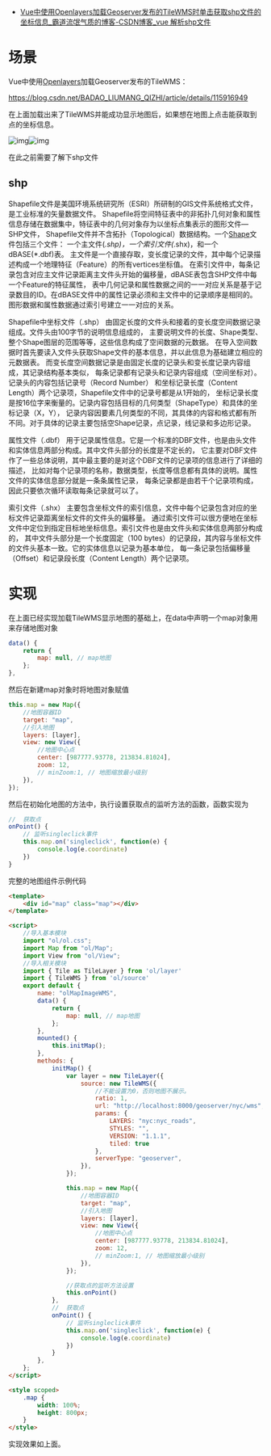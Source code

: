 - [Vue中使用Openlayers加载Geoserver发布的TileWMS时单击获取shp文件的坐标信息_霸道流氓气质的博客-CSDN博客_vue 解析shp文件](https://blog.csdn.net/BADAO_LIUMANG_QIZHI/article/details/115974868)

# 场景

Vue中使用[Openlayers](https://so.csdn.net/so/search?q=Openlayers&spm=1001.2101.3001.7020)加载Geoserver发布的TileWMS：

https://blog.csdn.net/BADAO_LIUMANG_QIZHI/article/details/115916949

在上面加载出来了TileWMS并能成功显示地图后，如果想在地图上点击能获取到点的坐标信息。

 

![img](https://img-blog.csdnimg.cn/20210421194534804.gif)![img](https://img-blog.csdnimg.cn/20210421194532661.jpg?x-oss-process=image/watermark,type_ZmFuZ3poZW5naGVpdGk,shadow_10,text_aHR0cHM6Ly9ibG9nLmNzZG4ubmV0L0JBREFPX0xJVU1BTkdfUUlaSEk=,size_16,color_FFFFFF,t_70)

在此之前需要了解下shp文件

## shp

Shapefile文件是美国环境系统研究所（ESRI）所研制的GIS文件系统格式文件，是工业标准的矢量数据文件。
Shapefile将空间特征表中的非拓扑几何对象和属性信息存储在数据集中，特征表中的几何对象存为以坐标点集表示的图形文件—SHP文件，
Shapefile文件并不含拓扑（Topological）数据结构。一个[Shape](https://so.csdn.net/so/search?q=Shape&spm=1001.2101.3001.7020)文件包括三个文件：
一个主文件(*.shp)，一个索引文件(*.shx)，和一个dBASE(*.dbf)表。
主文件是一个直接存取，变长度记录的文件，其中每个记录描述构成一个地理特征（Feature）的所有vertices坐标值。
在索引文件中，每条记录包含对应主文件记录距离主文件头开始的偏移量，dBASE表包含SHP文件中每一个Feature的特征属性，
表中几何记录和属性数据之间的一一对应关系是基于记录数目的ID。在dBASE文件中的属性记录必须和主文件中的记录顺序是相同的。
图形数据和属性数据通过索引号建立一一对应的关系。

Shapefile中坐标文件（.shp）
由固定长度的文件头和接着的变长度空间数据记录组成。文件头由100字节的说明信息组成的，
主要说明文件的长度、Shape类型、整个Shape图层的范围等等，这些信息构成了空间数据的元数据。
在导入空间数据时首先要读入文件头获取Shape文件的基本信息，并以此信息为基础建立相应的元数据表。
而变长度空间数据记录是由固定长度的记录头和变长度记录内容组成，其记录结构基本类似，
每条记录都有记录头和记录内容组成（空间坐标对）。记录头的内容包括记录号（Record Number）
和坐标记录长度（Content Length）两个记录项，Shapefile文件中的记录号都是从1开始的，
坐标记录长度是按16位字来衡量的。记录内容包括目标的几何类型（ShapeType）和具体的坐标记录（X，Y），
记录内容因要素几何类型的不同，其具体的内容和格式都有所不同。对于具体的记录主要包括空Shape记录，点记录，线记录和多边形记录。

属性文件（.dbf）
用于记录属性信息。它是一个标准的DBF文件，也是由头文件和实体信息两部分构成。其中文件头部分的长度是不定长的，
它主要对DBF文件作了一些总体说明，其中最主要的是对这个DBF文件的记录项的信息进行了详细的描述，
比如对每个记录项的名称，数据类型，长度等信息都有具体的说明。属性文件的实体信息部分就是一条条属性记录，
每条记录都是由若干个记录项构成，因此只要依次循环读取每条记录就可以了。

索引文件（.shx）
主要包含坐标文件的索引信息，文件中每个记录包含对应的坐标文件记录距离坐标文件的文件头的偏移量。
通过索引文件可以很方便地在坐标文件中定位到指定目标地坐标信息。索引文件也是由文件头和实体信息两部分构成的，
其中文件头部分是一个长度固定（100 bytes）的记录段，其内容与坐标文件的文件头基本一致。它的实体信息以记录为基本单位，
每一条记录包括偏移量（Offset）和记录段长度（Content Length）两个记录项。

# 实现

在上面已经实现加载TileWMS显示地图的基础上，在data中声明一个map对象用来存储地图对象

```javascript
data() {
    return {
        map: null, // map地图
    };
},
```

然后在新建map对象时将地图对象赋值

```javascript
this.map = new Map({
    //地图容器ID
    target: "map",
    //引入地图
    layers: [layer],
    view: new View({
        //地图中心点
        center: [987777.93778, 213834.81024],
        zoom: 12,
        // minZoom:1, // 地图缩放最小级别
    }),
});
```

然后在初始化地图的方法中，执行设置获取点的监听方法的函数，函数实现为

```javascript
//  获取点
onPoint() {
    // 监听singleclick事件
    this.map.on('singleclick', function(e) {
        console.log(e.coordinate)
    })
}
```

完整的地图组件示例代码

```html
<template>
    <div id="map" class="map"></div>
</template>

<script>
    //导入基本模块
    import "ol/ol.css";
    import Map from "ol/Map";
    import View from "ol/View";
    //导入相关模块
    import { Tile as TileLayer } from 'ol/layer'
    import { TileWMS } from 'ol/source'
    export default {
        name: "olMapImageWMS",
        data() {
            return {
                map: null, // map地图
            };
        },
        mounted() {
            this.initMap();
        },
        methods: {
            initMap() {
                var layer = new TileLayer({
                    source: new TileWMS({
                        //不能设置为0，否则地图不展示。
                        ratio: 1,
                        url: "http://localhost:8000/geoserver/nyc/wms",
                        params: {
                            LAYERS: "nyc:nyc_roads",
                            STYLES: "",
                            VERSION: "1.1.1",
                            tiled: true
                        },
                        serverType: "geoserver",
                    }),
                });

                this.map = new Map({
                    //地图容器ID
                    target: "map",
                    //引入地图
                    layers: [layer],
                    view: new View({
                        //地图中心点
                        center: [987777.93778, 213834.81024],
                        zoom: 12,
                        // minZoom:1, // 地图缩放最小级别
                    }),
                });

                //获取点的监听方法设置
                this.onPoint()
            },
            //  获取点
            onPoint() {
                // 监听singleclick事件
                this.map.on('singleclick', function(e) {
                    console.log(e.coordinate)
                })
            }
        },
    };
</script>

<style scoped>
    .map {
        width: 100%;
        height: 800px;
    }
</style>
```

实现效果如上面。